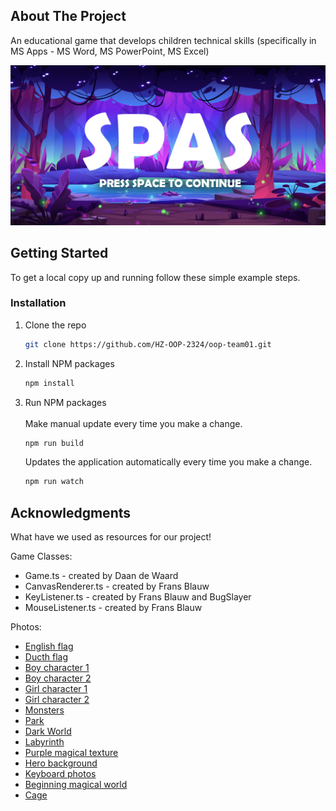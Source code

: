 <!-- ABOUT THE PROJECT -->
## About The Project

An educational game that develops children technical skills (specifically in MS Apps - MS Word, MS PowerPoint, MS Excel)

![SPAS class diagram](./assets/Backstory/English/Backstory00EN.jpg)

<!-- GETTING STARTED -->
## Getting Started

To get a local copy up and running follow these simple example steps.

### Installation

1. Clone the repo
   ```sh
   git clone https://github.com/HZ-OOP-2324/oop-team01.git
   ```
2. Install NPM packages
   ```sh
   npm install
   ```
3. Run NPM packages <br><br>
   Make manual update every time you make a change.
   ```sh
   npm run build
   ```
   Updates the application automatically every time you make a change.
   ```sh
   npm run watch
   ```

<!-- ACKNOWLEDGMENTS -->
## Acknowledgments

What have we used as resources for our project!

Game Classes:
* Game.ts - created by Daan de Waard
* CanvasRenderer.ts - created by Frans Blauw
* KeyListener.ts - created by Frans Blauw and BugSlayer
* MouseListener.ts - created by Frans Blauw

Photos:
* [English flag](https://en.wikipedia.org/wiki/Union_Jack#/media/File:Flag_of_the_United_Kingdom.svg)
* [Ducth flag](https://en.wikipedia.org/wiki/Flag_of_the_Netherlands#/media/File:Flag_of_the_Netherlands.svg)
* [Boy character 1](https://www.freepik.com/free-vector/young-smart-boy-character-with-different-facial-expression-hand-poses_18779051.htm#page=3&query=child%20character%20animation&position=22&from_view=search&track=ais&uuid=23465a07-fa78-453e-9af3-2c5478a404ad)
* [Boy character 2](https://www.freepik.com/free-vector/young-smart-boy-character-with-different-facial-expression-hand-poses_18779049.htm#page=3&query=child%20character%20animation&position=29&from_view=search&track=ais&uuid=23465a07-fa78-453e-9af3-2c5478a404ad)
* [Girl character 1](https://www.freepik.com/free-vector/young-smart-girl-character-with-different-facial-expression-hand-poses_18779047.htm#page=3&query=child%20character%20animation&position=33&from_view=search&track=ais&uuid=23465a07-fa78-453e-9af3-2c5478a404ad)
* [Girl character 2](https://www.freepik.com/free-vector/young-smart-girl-character-with-different-facial-expression-hand-poses_18779045.htm#query=Young%20smart%20girl%20character&position=4&from_view=author&uuid=ad0d10e9-06ef-4d65-ac25-ebf141aca5db)
* [Monsters](https://www.freepik.com/free-vector/flying-cartoon-monsters-set-kids-party-flying-monsters-with-wing-illustration-monster-character_13031454.htm#query=monster%20character%20assets&position=20&from_view=search&track=ais&uuid=18ba43a4-8482-495b-9038-1ec4f6a32fce)
* [Park](https://www.freepik.com/free-vector/city-park-with-green-trees-grass-wooden-bench-lanterns-town-buildings-skyline_12925232.htm#query=park%20cartoon&position=0&from_view=search&track=ais&uuid=67732c8a-6211-48ae-bd25-7dd9b2068287)
* [Dark World](https://www.freepik.com/free-vector/flying-magic-castle-night-bottom-up-view-fairy-palace-float-dark-sky-piece-rock-mountain-gorge_12407853.htm#query=dark%20world%20cartoon&position=15&from_view=search&track=ais&uuid=acd01b6e-fd7d-4180-b6ee-39dc0237865b)
* [Labyrinth](https://www.freepik.com/free-vector/dark-cave-with-some-dark-tree-cartoon-style-scene_8917516.htm#query=dark%20labyrinth%20cartoon&position=25&from_view=search&track=ais&uuid=f156dc6b-1f61-4e52-91ea-744d356fc11d)
* [Purple magical texture](https://www.freepik.com/free-photo/blue-liquid-marble-abstract-background_17121399.htm#from_view=detail_alsolike)
* [Hero background](https://www.freepik.com/free-vector/comic-style-background-flat-design_11773472.htm#query=hero%20background%20cartoon&position=37&from_view=search&track=ais&uuid=1fbbb55c-4a3e-4e7e-bacd-b595e4a9b6c1)
* [Keyboard photos](https://www.cleanpng.com/png-computer-keyboard-arrow-keys-button-1612644/download-png.html)
* [Beginning magical world](https://www.freepik.com/free-vector/fantasy-forest-pond-cartoon-landscape-background-magic-garden-night-with-beautiful-enchanted-lake-water-tree-branches-firefly-glow-nighttime-adventure-place-fairytale-legend_79004297.htm#query=Fantasy%20forest%20pond%20cartoon%20landscape%20background%20magic%20garden%20at%20night%20with%20beautiful%20enchanted%20lake%20water%20and%20tree&position=7&from_view=search&track=ais&uuid=4d6cb463-3384-4c19-9183-d8d7c013408c)
* [Cage](https://pngimg.com/image/41387)